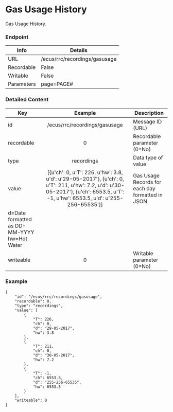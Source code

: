 # Gas Usage History

Gas Usage History. 

### Endpoint

| Info  | Details |
| ------------- | ------------- |
| URL   | /ecus/rrc/recordings/gasusage   |
| Recordable   | False   |
| Writable   | False   |
| Parameters  | page=PAGE# |

### Detailed Content

|  Key  | Example | Description |
| ------------- | :------: | ------------------------------ |
|  id | /ecus/rrc/recordings/gasusage | Message ID (URL) |
|  recordable | 0 | Recordable parameter (0=No) |
|  type | recordings | Data type of value |
|  value | [{u'ch': 0, u'T': 226, u'hw': 3.8, u'd': u'29-05-2017'}, {u'ch': 0, u'T': 211, u'hw': 7.2, u'd': u'30-05-2017'}, {u'ch': 6553.5, u'T': -1, u'hw': 6553.5, u'd': u'255-256-65535'}] | Gas Usage Records for each day formatted in JSON
 d=Date formatted as DD-MM-YYYY hw=Hot Water |
|  writeable | 0 | Writable parameter (0=No) |



### Example
```
{
    "id": "/ecus/rrc/recordings/gasusage",
    "recordable": 0,
    "type": "recordings",
    "value": [
        {
            "T": 226,
            "ch": 0,
            "d": "29-05-2017",
            "hw": 3.8
        },
        {
            "T": 211,
            "ch": 0,
            "d": "30-05-2017",
            "hw": 7.2
        },
        {
            "T": -1,
            "ch": 6553.5,
            "d": "255-256-65535",
            "hw": 6553.5
        }
    ],
    "writeable": 0
}
```
